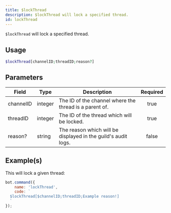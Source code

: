 ```yaml
---
title: $lockThread
description: $lockThread will lock a specified thread.
id: lockThread
---
```


`$lockThread` will lock a specified thread.

## Usage

```php
$lockThread[channelID;threadID;reason?]
```

## Parameters

| Field     | Type    | Description                                                   | Required |
| --------- | ------- | ------------------------------------------------------------- | :------: |
| channelID | integer | The ID of the channel where the thread is a parent of.        |   true   |
| threadID  | integer | The ID of the thread which will be locked.                    |   true   |
| reason?   | string  | The reason which will be displayed in the guild's audit logs. |  false   |

## Example(s)

This will lock a given thread:

```javascript
bot.command({
    name: 'lockThread',
    code: `
  $lockThread[$channelID;threadID;Example reason!]
  `
});
```
